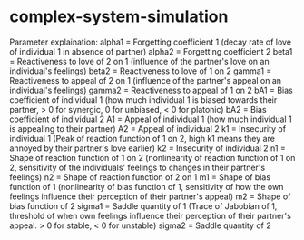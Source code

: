# complex-system-simulation

Parameter explaination:
alpha1    =   Forgetting coefficient 1 (decay rate of love of individual 1 in absence of partner)
alpha2    =   Forgetting coefficient 2
beta1     =   Reactiveness to love of 2 on 1 (influence of the partner's love on an individual's feelings)
beta2     =   Reactiveness to love of 1 on 2
gamma1    =   Reactiveness to appeal of 2 on 1 (influence of the partner's appeal on an individual's feelings)
gamma2    =   Reactiveness to appeal of 1 on 2
bA1       =   Bias coefficient of individual 1 (how much individual 1 is biased towards their partner, > 0 for synergic, 0 for unbiased, < 0 for platonic)
bA2       =   Bias coefficient of individual 2
A1        =   Appeal of individual 1 (how much individual 1 is appealing to their partner)
A2        =   Appeal of individual 2
k1        =   Insecurity of individual 1 (Peak of reaction function of 1 on 2, high k1 means they are annoyed by their partner's love earlier)
k2        =   Insecurity of individual 2
n1        =   Shape of reaction function of 1 on 2 (nonlinearity of reaction function of 1 on 2, sensitivity of the individuals' feelings to changes in their partner's feelings)
n2        =   Shape of reaction function of 2 on 1
m1        =   Shape of bias function of 1 (nonlinearity of bias function of 1, sensitivity of how the own feelings influence their perception of their partner's appeal)
m2        =   Shape of bias function of 2
sigma1    =   Saddle quantity of 1 (Trace of Jabobian of 1, threshold of when own feelings influence their perception of their partner's appeal. > 0 for stable, < 0 for unstable)
sigma2    =   Saddle quantity of 2